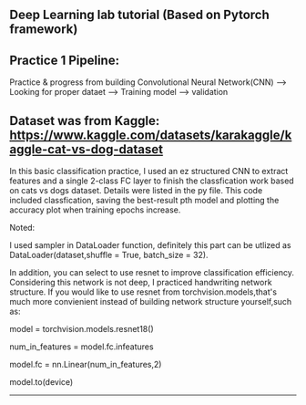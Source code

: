 ## Deep Learning lab tutorial (Based on Pytorch framework)

## Practice 1 Pipeline:

Practice & progress from building Convolutional Neural Network(CNN) --> Looking for proper dataet --> Training model --> validation

## Dataset was from Kaggle: <https://www.kaggle.com/datasets/karakaggle/kaggle-cat-vs-dog-dataset>

In this basic classification practice, I used an ez structured CNN to extract features and a single 2-class FC layer to finish the classfication work based on cats vs dogs dataset. Details were listed in the py file. This code included classfication, saving the best-result pth model and plotting the accuracy plot when training epochs increase.

Noted: 

I used sampler in DataLoader function, definitely this part can be utlized as DataLoader(dataset,shuffle = True, batch_size = 32).

In addition, you can select to use resnet to improve classification efficiency. Considering this network is not deep, I practiced handwriting network structure.
If you would like to use resnet from torchvision.models,that's much more convienient instead of building network structure yourself,such as:

model = torchvision.models.resnet18()

num_in_features = model.fc.infeatures

model.fc = nn.Linear(num_in_features,2)

model.to(device)

------------------------------------------------------------------------------------------
